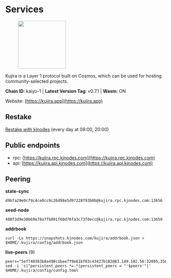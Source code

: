 # Services

<figure><img src="https://raw.githubusercontent.com/kj89/testnet_manuals/main/pingpub/logos/kujira.png" width="150" alt=""><figcaption></figcaption></figure>

Kujira is a Layer 1 protocol built on Cosmos, which can be used for  hosting community-selected projects.

**Chain ID**: kaiyo-1 | **Latest Version Tag**: v0.7.1 | **Wasm**: ON

Website: [https://kujira.app](https://kujira.app)

## Restake

[Restake with kjnodes](https://restake.app/kujira/kujiravaloper1tnuqj73jfn3724lqz34c27tuv80nv336sadqym) (every day at 08:00, 20:00)
## Public endpoints

* rpc: [https://kujira.rpc.kjnodes.com](https://kujira.rpc.kjnodes.com)
* api: [https://kujira.api.kjnodes.com](https://kujira.api.kjnodes.com)

## Peering

**state-sync**

```
d9bfa29e0cf9c4ce0cc9c26d98e5d97228f93b0b@kujira.rpc.kjnodes.com:13656
```

**seed-node**

```
400f3d9e30b69e78a7fb891f60d76fa3c73f0ecc@kujira.rpc.kjnodes.com:13659
```

**addrbook**
```
curl -Ls https://snapshots.kjnodes.com/kujira/addrbook.json > $HOME/.kujira/config/addrbook.json
```

**live-peers** (9)
```
peers="5ef740383b8a490c1bee7f9e61bf03c43427b182@83.149.102.56:32095,35629bef4cc1a0be69ebd053ff4e16de82970add@5.79.79.80:30095,213dbb8301ce1c0f5662a9b723bd613f15e1dd4e@75.119.157.167:30656,3d150f6a71caca5607daff69c9049c04c37da64e@51.210.223.186:30095,d9bfa29e0cf9c4ce0cc9c26d98e5d97228f93b0b@65.109.88.38:13656,698529d303400cc4dff026c6c47eb0dc6547b595@95.216.43.190:36346,fa57c7c253be46ad9f696ee2f2c1d72cbc6a1591@146.59.52.135:31095,413bd0410b649de5070b2fe8356cad356459dc37@65.108.235.165:26656,26d19e5b3f3a5ebafe827dabca4ef008d9c5e6fd@168.119.15.94:26656"
sed -i 's|^persistent_peers *=.*|persistent_peers = "'$peers'"|' $HOME/.kujira/config/config.toml
```

